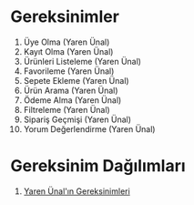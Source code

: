 # Gereksinimler
1. Üye Olma (Yaren Ünal)
2. Kayıt Olma (Yaren Ünal)
3. Ürünleri Listeleme (Yaren Ünal)
4. Favorileme (Yaren Ünal)
5. Sepete Ekleme (Yaren Ünal)
6. Ürün Arama (Yaren Ünal)
7. Ödeme Alma (Yaren Ünal)
8. Filtreleme (Yaren Ünal)
9. Sipariş Geçmişi (Yaren Ünal)
10. Yorum Değerlendirme (Yaren Ünal)

# Gereksinim Dağılımları
1. [Yaren Ünal'ın Gereksinimleri](Yaren-Ünal-Gereksinimler.md)
